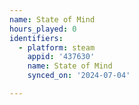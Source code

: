 ```yaml
---
name: State of Mind
hours_played: 0
identifiers:
  - platform: steam
    appid: '437630'
    name: State of Mind
    synced_on: '2024-07-04'

---
```

